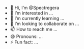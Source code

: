 - 👋 Hi, I’m @Spectregera
- 👀 I’m interested in ...
- 🌱 I’m currently learning ...
- 💞️ I’m looking to collaborate on ...
- 📫 How to reach me ...
- 😄 Pronouns: ...
- ⚡ Fun fact: ...

<!---
Spectregera/Spectregera is a ✨ special ✨ repository because its `README.md` (this file) appears on your GitHub profile.
You can click the Preview link to take a look at your changes.
--->
